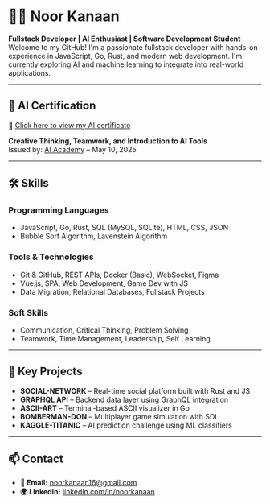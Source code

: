 
# 👩‍💻 Noor Kanaan

**Fullstack Developer | AI Enthusiast | Software Development Student**  
Welcome to my GitHub! I'm a passionate fullstack developer with hands-on experience in JavaScript, Go, Rust, and modern web development. I'm currently exploring AI and machine learning to integrate into real-world applications.

---

## 📜 AI Certification

📜 [Click here to view my AI certificate](https://raw.githubusercontent.com/noorkanaan/certificates/main/ai-certificate.jpg)


**Creative Thinking, Teamwork, and Introduction to AI Tools**  
Issued by: [AI Academy](https://www.aiaj.xyz) – May 10, 2025

---

## 🛠️ Skills

### Programming Languages
- JavaScript, Go, Rust, SQL (MySQL, SQLite), HTML, CSS, JSON
- Bubble Sort Algorithm, Lavenstein Algorithm

### Tools & Technologies
- Git & GitHub, REST APIs, Docker (Basic), WebSocket, Figma
- Vue.js, SPA, Web Development, Game Dev with JS
- Data Migration, Relational Databases, Fullstack Projects

### Soft Skills
- Communication, Critical Thinking, Problem Solving
- Teamwork, Time Management, Leadership, Self Learning

---

## 🚀 Key Projects

- **SOCIAL-NETWORK** – Real-time social platform built with Rust and JS  
- **GRAPHQL API** – Backend data layer using GraphQL integration  
- **ASCII-ART** – Terminal-based ASCII visualizer in Go  
- **BOMBERMAN-DON** – Multiplayer game simulation with SDL  
- **KAGGLE-TITANIC** – AI prediction challenge using ML classifiers

---

## 📫 Contact

- **📧 Email:** noorkanaan16@gmail.com  
- **🌍 LinkedIn:** [linkedin.com/in/noorkanaan](www.linkedin.com/in/noor-kanaan-ba5624367)

